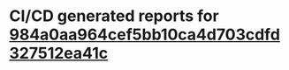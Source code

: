 # CI/CD generated reports for [984a0aa964cef5bb10ca4d703cdfd327512ea41c](https://github.com/hydephp/develop/commit/984a0aa964cef5bb10ca4d703cdfd327512ea41c)
